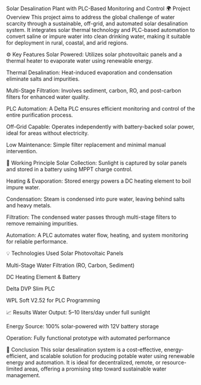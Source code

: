 Solar Desalination Plant with PLC-Based Monitoring and Control
🌍 Project Overview
This project aims to address the global challenge of water scarcity through a sustainable, off-grid, and automated solar desalination system. It integrates solar thermal technology and PLC-based automation to convert saline or impure water into clean drinking water, making it suitable for deployment in rural, coastal, and arid regions.

⚙️ Key Features
Solar Powered: Utilizes solar photovoltaic panels and a thermal heater to evaporate water using renewable energy.

Thermal Desalination: Heat-induced evaporation and condensation eliminate salts and impurities.

Multi-Stage Filtration: Involves sediment, carbon, RO, and post-carbon filters for enhanced water quality.

PLC Automation: A Delta PLC ensures efficient monitoring and control of the entire purification process.

Off-Grid Capable: Operates independently with battery-backed solar power, ideal for areas without electricity.

Low Maintenance: Simple filter replacement and minimal manual intervention.

🧪 Working Principle
Solar Collection: Sunlight is captured by solar panels and stored in a battery using MPPT charge control.

Heating & Evaporation: Stored energy powers a DC heating element to boil impure water.

Condensation: Steam is condensed into pure water, leaving behind salts and heavy metals.

Filtration: The condensed water passes through multi-stage filters to remove remaining impurities.

Automation: A PLC automates water flow, heating, and system monitoring for reliable performance.

💡 Technologies Used
Solar Photovoltaic Panels

Multi-Stage Water Filtration (RO, Carbon, Sediment)

DC Heating Element & Battery

Delta DVP Slim PLC

WPL Soft V2.52 for PLC Programming

📈 Results
Water Output: 5–10 liters/day under full sunlight

Energy Source: 100% solar-powered with 12V battery storage

Operation: Fully functional prototype with automated performance

📌 Conclusion
This solar desalination system is a cost-effective, energy-efficient, and scalable solution for producing potable water using renewable energy and automation. It is ideal for decentralized, remote, or resource-limited areas, offering a promising step toward sustainable water management.

